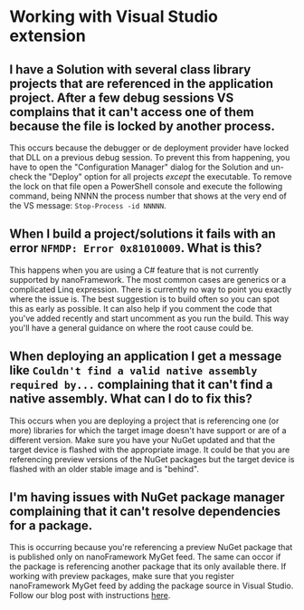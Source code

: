 # Working with Visual Studio extension


## I have a Solution with several class library projects that are referenced in the application project. After a few debug sessions VS complains that it can't access one of them because the file is locked by another process.

This occurs because the debugger or de deployment provider have locked that DLL on a previous debug session.
To prevent this from happening, you have to open the "Configuration Manager" dialog for the Solution and un-check the "Deploy" option for all projects _except_ the executable. 
To remove the lock on that file open a PowerShell console and execute the following command, being NNNN the process number that shows at the very end of the VS message:
`Stop-Process -id NNNNN`.


## When I build a project/solutions it fails with an error `NFMDP: Error 0x81010009`. What is this?

This happens when you are using a C# feature that is not currently supported by nanoFramework. The most common cases are generics or a complicated Linq expression. 
There is currently no way to point you exactly where the issue is. The best suggestion is to build often so you can spot this as early as possible. It can also help if you comment the code that you've added recently and start uncomment as you run the build. This way you'll have a general guidance on where the root cause could be.

## When deploying an application I get a message like `Couldn't find a valid native assembly required by...` complaining that it can't find a native assembly. What can I do to fix this?

This occurs when you are deploying a project that is referencing one (or more) libraries for which the target image doesn't have support or are of a different version.
Make sure you have your NuGet updated and that the target device is flashed with the appropriate image.
It could be that you are referencing preview versions of the NuGet packages but the target device is flashed with an older stable image and is "behind".

## I'm having issues with NuGet package manager complaining that it can't resolve dependencies for a package.

This is occurring because you're referencing a preview NuGet package that is published only on nanoFramework MyGet feed. The same can occor if the package is referencing another package that its only available there.
If working with preview packages, make sure that you register nanoFramework MyGet feed by adding the package source in Visual Studio. Follow our blog post with instructions [here](https://nanoframework.net/2018/05/16/setup-visual-studio-to-access-preview-versions-feed/).

